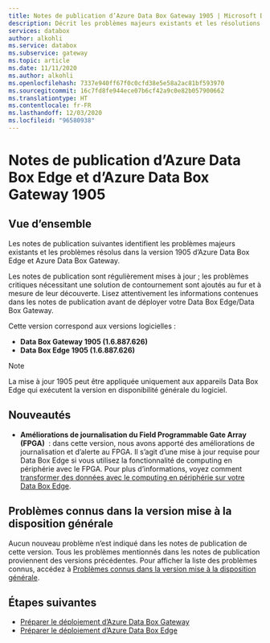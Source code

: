 ```yaml
---
title: Notes de publication d’Azure Data Box Gateway 1905 | Microsoft Docs
description: Décrit les problèmes majeurs existants et les résolutions pour Azure Data Box Gateway 1905 exécutant la version en disponibilité générale.
services: databox
author: alkohli
ms.service: databox
ms.subservice: gateway
ms.topic: article
ms.date: 11/11/2020
ms.author: alkohli
ms.openlocfilehash: 7337e940ff67f0c0cfd38e5e58a2ac81bf593970
ms.sourcegitcommit: 16c7fd8fe944ece07b6cf42a9c0e82b057900662
ms.translationtype: HT
ms.contentlocale: fr-FR
ms.lasthandoff: 12/03/2020
ms.locfileid: "96580938"
---
```

# <a name="azure-data-box-edge-and-azure-data-box-gateway-1905-release-notes"></a>Notes de publication d’Azure Data Box Edge et d’Azure Data Box Gateway 1905

## <a name="overview"></a>Vue d’ensemble

Les notes de publication suivantes identifient les problèmes majeurs existants et les problèmes résolus dans la version 1905 d’Azure Data Box Edge et Azure Data Box Gateway.

Les notes de publication sont régulièrement mises à jour ; les problèmes critiques nécessitant une solution de contournement sont ajoutés au fur et à mesure de leur découverte. Lisez attentivement les informations contenues dans les notes de publication avant de déployer votre Data Box Edge/Data Box Gateway. 

Cette version correspond aux versions logicielles :

- **Data Box Gateway 1905 (1.6.887.626)**
- **Data Box Edge 1905 (1.6.887.626)**

> [!NOTE]
> La mise à jour 1905 peut être appliquée uniquement aux appareils Data Box Edge qui exécutent la version en disponibilité générale du logiciel.

## <a name="whats-new"></a>Nouveautés

- **Améliorations de journalisation du Field Programmable Gate Array (FPGA)**  : dans cette version, nous avons apporté des améliorations de journalisation et d’alerte au FPGA. Il s’agit d’une mise à jour requise pour Data Box Edge si vous utilisez la fonctionnalité de computing en périphérie avec le FPGA. Pour plus d’informations, voyez comment [transformer des données avec le computing en périphérie sur votre Data Box Edge](../databox-online/azure-stack-edge-deploy-configure-compute-advanced.md).

## <a name="known-issues-in-ga-release"></a>Problèmes connus dans la version mise à la disposition générale

Aucun nouveau problème n’est indiqué dans les notes de publication de cette version. Tous les problèmes mentionnés dans les notes de publication proviennent des versions précédentes. Pour afficher la liste des problèmes connus, accédez à [Problèmes connus dans la version mise à la disposition générale](data-box-gateway-release-notes.md#known-issues-in-ga-release).


## <a name="next-steps"></a>Étapes suivantes

- [Préparer le déploiement d’Azure Data Box Gateway](data-box-gateway-deploy-prep.md)
- [Préparer le déploiement d’Azure Data Box Edge](../databox-online/azure-stack-edge-deploy-prep.md)
